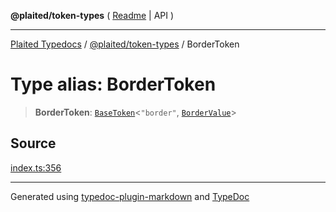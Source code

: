 **@plaited/token-types** ( [Readme](../README.md) \| API )

***

[Plaited Typedocs](../../../modules.md) / [@plaited/token-types](../modules.md) / BorderToken

# Type alias: BorderToken

> **BorderToken**: [`BaseToken`](BaseToken.md)\<`"border"`, [`BorderValue`](BorderValue.md)\>

## Source

[index.ts:356](https://github.com/plaited/plaited/blob/317e868/libs/token-types/src/index.ts#L356)

***

Generated using [typedoc-plugin-markdown](https://www.npmjs.com/package/typedoc-plugin-markdown) and [TypeDoc](https://typedoc.org/)
